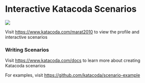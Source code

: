 # Interactive Katacoda Scenarios

[![](http://shields.katacoda.com/katacoda/marat2010/count.svg)](https://www.katacoda.com/marat2010 "Get your profile on Katacoda.com")

Visit https://www.katacoda.com/marat2010 to view the profile and interactive scenarios

### Writing Scenarios
Visit https://www.katacoda.com/docs to learn more about creating Katacoda scenarios

For examples, visit https://github.com/katacoda/scenario-example
